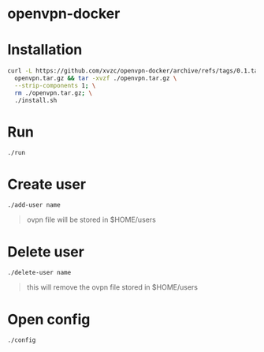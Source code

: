 # openvpn-docker

# Installation
```bash
curl -L https://github.com/xvzc/openvpn-docker/archive/refs/tags/0.1.tar.gz > \
  openvpn.tar.gz && tar -xvzf ./openvpn.tar.gz \
  --strip-components 1; \
  rm ./openvpn.tar.gz; \
  ./install.sh
```

# Run
`./run`

# Create user
`./add-user name`
> ovpn file will be stored in $HOME/users

# Delete user
`./delete-user name`
> this will remove the ovpn file stored in $HOME/users

# Open config
`./config`

